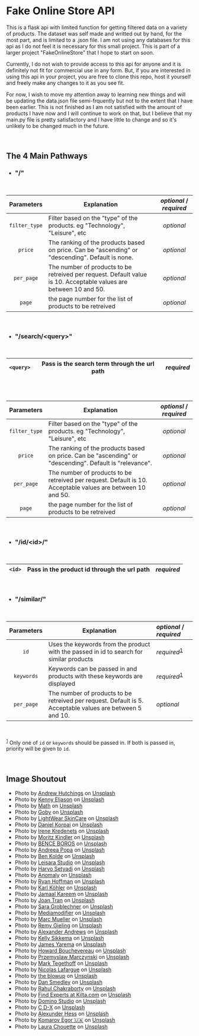 # Fake Online Store API

This is a flask api with limited function for getting filtered data on a variety of products. The dataset was self made and writted out by hand, for the most part, and is limited to a .json file. I am not using any databases for this api as I do not feel it is necessary for this small project. This is part of a larger project "FakeOnlineStore" that I hope to start on soon.

  Currently, I do not wish to provide access to this api for anyone and it is definitely not fit for commercial use in any form. But, if you are interested in using this api in your project, you are free to clone this repo, host it yourself and freely make any changes to it as you see fit.

  For now, I wish to move my attention away to learning new things and will be updating the data.json file semi-frquently but not to the extent that I have been earlier. This is not finished as I am not satisfied with the amount of products I have now and I will continue to work on that, but I believe that my main.py file is pretty satisfactory and I have little to change and so it's unlikely to be changed much in the future.

<br />

## The 4 Main Pathways

- ### "/"
<br/>

  | Parameters | Explanation | _optional_ / _required_ |
  | :---: | --- | :---: |
  | `filter_type` | Filter based on the "type" of the products. eg "Technology", "Leisure", etc | _optional_ |
  | `price` | The ranking of the products based on price. Can be "ascending" or "descending". Default is none. | _optional_ |
  | `per_page` | The number of products to be retreived per request. Default value is 10. Acceptable values are between 10 and 50. | _optional_ |
  | `page` | the page number for the list of products to be retreived | _optional_ |
<br />

- ### "/search/\<query\>"
<br/>

  | `<query>` | Pass is the search term through the url path | _required_ |
  | :---: | --- | :---: |

<br />
<br />

  | Parameters | Explanation | _optionsl_ / _required_ |
  | :---: | --- | :---: |
  | `filter_type` | Filter based on the "type" of the products. eg "Technology", "Leisure", etc | _optional_ |
  | `price` | The ranking of the products based on price. Can be "ascending" or "descending". Default is "relevance". | _optional_ |
  | `per_page` | The number of products to be retreived per request. Default is 10. Acceptable values are between 10 and 50. | _optional_ |
  | `page` | the page number for the list of products to be retreived | _optional_ |
<br />

- ### "/id/\<id\>/"
<br />

  | `<id>` | Pass in the product id through the url path | _required_ |
  | :---: | --- | :---: |
<br/>

- ### "/similar/"
<br />

  | Parameters | Explanation | _optional_ / _required_ |
  | :---: | --- | :--- |
  | `id` | Uses the keywords from the product with the passed in id to search for similar products | _required_<sup id="2">[1](#1)</sup> |
  | `keywords` | Keywords can be passed in and products with these keywords are displayed | _required_<sup>[1](#1)</sup> |
  | `per_page` | The number of products to be retreived per request. Default is 5. Acceptable values are between 5 and 10. | _optional_ |

<br />

   <sup id="1">[1](#2)</sup> Only one of `id` or `keywords` should be passed in. If both is passed in, priority will be given to `id`.

<br />

## Image Shoutout

- Photo by <a href="https://unsplash.com/@a_hutchings5894?utm_content=creditCopyText&utm_medium=referral&utm_source=unsplash">Andrew Hutchings</a> on <a href="https://unsplash.com/photos/black-canon-eos-rebel-series-dslr-camera-W2Dta_Yiwfw?utm_content=creditCopyText&utm_medium=referral&utm_source=unsplash">Unsplash</a><br />
- Photo by <a href="https://unsplash.com/@neonbrand?utm_content=creditCopyText&utm_medium=referral&utm_source=unsplash">Kenny Eliason</a> on <a href="https://unsplash.com/photos/person-carrying-canon-dslr-camera-3ngFVZVU_LE?utm_content=creditCopyText&utm_medium=referral&utm_source=unsplash">Unsplash</a><br />
- Photo by <a href="https://unsplash.com/@builtbymath?utm_content=creditCopyText&utm_medium=referral&utm_source=unsplash">Math</a> on <a href="https://unsplash.com/photos/black-fujifilm-bridge-camera-InK0X-GDjrQ?utm_content=creditCopyText&utm_medium=referral&utm_source=unsplash">Unsplash</a><br />
- Photo by <a href="https://unsplash.com/@goby?utm_content=creditCopyText&utm_medium=referral&utm_source=unsplash">Goby</a> on <a href="https://unsplash.com/photos/four-electric-toothbrushes-zHMpGLOD8nI?utm_content=creditCopyText&utm_medium=referral&utm_source=unsplash">Unsplash</a><br />
- Photo by <a href="https://unsplash.com/@lightwear?utm_content=creditCopyText&utm_medium=referral&utm_source=unsplash">LightWear SkinCare</a> on <a href="https://unsplash.com/photos/gold-colore-jaw-shaper-EGGpnSmIErA?utm_content=creditCopyText&utm_medium=referral&utm_source=unsplash">Unsplash</a><br />
- Photo by <a href="https://unsplash.com/@danielkorpai?utm_content=creditCopyText&utm_medium=referral&utm_source=unsplash">Daniel Korpai</a> on <a href="https://unsplash.com/photos/space-gray-apple-watch-with-black-sports-band-hbTKIbuMmBI?utm_content=creditCopyText&utm_medium=referral&utm_source=unsplash">Unsplash</a> <br />
- Photo by <a href="https://unsplash.com/@ikredenets?utm_content=creditCopyText&utm_medium=referral&utm_source=unsplash">Irene Kredenets</a> on <a href="https://unsplash.com/photos/brown-bag-on-white-wall-Jm_SqbqZYkY?utm_content=creditCopyText&utm_medium=referral&utm_source=unsplash">Unsplash</a><br />
- Photo by <a href="https://unsplash.com/@moritz_photography?utm_content=creditCopyText&utm_medium=referral&utm_source=unsplash">Moritz Kindler</a> on <a href="https://unsplash.com/photos/charcoal-google-home-mini-speaker-en-9cltURag?utm_content=creditCopyText&utm_medium=referral&utm_source=unsplash">Unsplash</a><br />
- Photo by <a href="https://unsplash.com/@benceboros?utm_content=creditCopyText&utm_medium=referral&utm_source=unsplash">BENCE BOROS</a> on <a href="https://unsplash.com/photos/turned-on-charcoal-google-home-mini-and-smartphone-anapPhJFRhM?utm_content=creditCopyText&utm_medium=referral&utm_source=unsplash">Unsplash</a><br />
- Photo by <a href="https://unsplash.com/@elfcodobelf?utm_content=creditCopyText&utm_medium=referral&utm_source=unsplash">Andreea Popa</a> on <a href="https://unsplash.com/photos/coral-google-home-mini-X8yEM2NCnCM?utm_content=creditCopyText&utm_medium=referral&utm_source=unsplash">Unsplash</a><br />
- Photo by <a href="https://unsplash.com/@benkolde?utm_content=creditCopyText&utm_medium=referral&utm_source=unsplash">Ben Kolde</a> on <a href="https://unsplash.com/photos/flat-lay-photography-of-coral-google-home-mini-on-black-surface-beside-apple-airpods-d6dxQwmxV2Q?utm_content=creditCopyText&utm_medium=referral&utm_source=unsplash">Unsplash</a><br />
- Photo by <a href="https://unsplash.com/@leisara?utm_content=creditCopyText&utm_medium=referral&utm_source=unsplash">Leisara Studio</a> on <a href="https://unsplash.com/photos/brown-leather-handbag-beside-macbook-pro-EzzW1oNek-I?utm_content=creditCopyText&utm_medium=referral&utm_source=unsplash">Unsplash</a><br />
- Photo by <a href="https://unsplash.com/@uyk?utm_content=creditCopyText&utm_medium=referral&utm_source=unsplash">Haryo Setyadi</a> on <a href="https://unsplash.com/photos/white-crew-neck-t-shirt-acn5ERAeSb4?utm_content=creditCopyText&utm_medium=referral&utm_source=unsplash">Unsplash</a>
- Photo by <a href="https://unsplash.com/@anomaly?utm_content=creditCopyText&utm_medium=referral&utm_source=unsplash">Anomaly</a> on <a href="https://unsplash.com/photos/man-wearing-white-crew-neck-t-shirts-WWesmHEgXDs?utm_content=creditCopyText&utm_medium=referral&utm_source=unsplash">Unsplash</a><br />
- Photo by <a href="https://unsplash.com/@ryanhoffman007?utm_content=creditCopyText&utm_medium=referral&utm_source=unsplash">Ryan Hoffman</a> on <a href="https://unsplash.com/photos/black-crew-neck-t-shirt-Cs4GVbMqKGY?utm_content=creditCopyText&utm_medium=referral&utm_source=unsplash">Unsplash</a><br />
- Photo by <a href="https://unsplash.com/@karlkoehler?utm_content=creditCopyText&utm_medium=referral&utm_source=unsplash">Karl Köhler</a> on <a href="https://unsplash.com/photos/black-mizu-stainless-steel-tumbler-dGIEMeN2MV8?utm_content=creditCopyText&utm_medium=referral&utm_source=unsplash">Unsplash</a><br />
- Photo by <a href="https://unsplash.com/@maalcreates?utm_content=creditCopyText&utm_medium=referral&utm_source=unsplash">Jamaal Kareem</a> on <a href="https://unsplash.com/photos/yellow-and-black-sports-bottle-YDRrskIdMDw?utm_content=creditCopyText&utm_medium=referral&utm_source=unsplash">Unsplash</a><br />
- Photo by <a href="https://unsplash.com/@joanofarts?utm_content=creditCopyText&utm_medium=referral&utm_source=unsplash">Joan Tran</a> on <a href="https://unsplash.com/photos/green-bottle-on-white-table-reEySFadyJQ?utm_content=creditCopyText&utm_medium=referral&utm_source=unsplash">Unsplash</a><br />
- Photo by <a href="https://unsplash.com/@groblechnersara?utm_content=creditCopyText&utm_medium=referral&utm_source=unsplash">Sara Groblechner</a> on <a href="https://unsplash.com/photos/brown-wooden-bottle-on-white-table-h10-NImYZHs?utm_content=creditCopyText&utm_medium=referral&utm_source=unsplash">Unsplash</a><br />
- Photo by <a href="https://unsplash.com/@mediamodifier?utm_content=creditCopyText&utm_medium=referral&utm_source=unsplash">Mediamodifier</a> on <a href="https://unsplash.com/photos/white-baseball-cap-on-white-surface-t8HiP3e5abg?utm_content=creditCopyText&utm_medium=referral&utm_source=unsplash">Unsplash</a><br />
- Photo by <a href="https://unsplash.com/@marcmll?utm_content=creditCopyText&utm_medium=referral&utm_source=unsplash">Marc Mueller</a> on <a href="https://unsplash.com/photos/silver-oculus-go-headset-box-zQLV9DJYo4I?utm_content=creditCopyText&utm_medium=referral&utm_source=unsplash">Unsplash</a><br />
- Photo by <a href="https://unsplash.com/@gieling?utm_content=creditCopyText&utm_medium=referral&utm_source=unsplash">Remy Gieling</a> on <a href="https://unsplash.com/photos/pink-and-white-vr-goggles-Zf0mPf4lG-U?utm_content=creditCopyText&utm_medium=referral&utm_source=unsplash">Unsplash</a><br />
- Photo by <a href="https://unsplash.com/@alex_andrews?utm_content=creditCopyText&utm_medium=referral&utm_source=unsplash">Alexander Andrews</a> on <a href="https://unsplash.com/photos/black-nikon-body-camera-gZbEl9JTnGk?utm_content=creditCopyText&utm_medium=referral&utm_source=unsplash">Unsplash</a><br />
- Photo by <a href="https://unsplash.com/@kellysikkema?utm_content=creditCopyText&utm_medium=referral&utm_source=unsplash">Kelly Sikkema</a> on <a href="https://unsplash.com/photos/space-gray-ipad-with-apple-pencil-with-white-and-black-pinstriped-background-4xHgz_ZllQs?utm_content=creditCopyText&utm_medium=referral&utm_source=unsplash">Unsplash</a><br />
- Photo by <a href="https://unsplash.com/@jamesyarema?utm_content=creditCopyText&utm_medium=referral&utm_source=unsplash">James Yarema</a> on <a href="https://unsplash.com/photos/round-gray-ball-on-brown-wooden-table-sz6W3auVnHQ?utm_content=creditCopyText&utm_medium=referral&utm_source=unsplash">Unsplash</a><br />
- Photo by <a href="https://unsplash.com/@howardbouchevereau?utm_content=creditCopyText&utm_medium=referral&utm_source=unsplash">Howard Bouchevereau</a> on <a href="https://unsplash.com/photos/black-apple-homepod-speaker-on-table-876c-F8YBrg?utm_content=creditCopyText&utm_medium=referral&utm_source=unsplash">Unsplash</a><br />
- Photo by <a href="https://unsplash.com/@pemmax?utm_content=creditCopyText&utm_medium=referral&utm_source=unsplash">Przemyslaw Marczynski</a> on <a href="https://unsplash.com/photos/black-portable-speaker-04TYM24Wi2c?utm_content=creditCopyText&utm_medium=referral&utm_source=unsplash">Unsplash</a><br />
- Photo by <a href="https://unsplash.com/@tegethoff?utm_content=creditCopyText&utm_medium=referral&utm_source=unsplash">Mark Tegethoff</a> on <a href="https://unsplash.com/photos/black-apple-homepod-speaker-on-table-f4qyr3FWB1w?utm_content=creditCopyText&utm_medium=referral&utm_source=unsplash">Unsplash</a><br />
- Photo by <a href="https://unsplash.com/@nicolaslafargue?utm_content=creditCopyText&utm_medium=referral&utm_source=unsplash">Nicolas Lafargue</a> on <a href="https://unsplash.com/photos/tubular-white-bluetooth-speaker-on-white-surface-2FcSIYJQkTM?utm_content=creditCopyText&utm_medium=referral&utm_source=unsplash">Unsplash</a><br />
- Photo by <a href="https://unsplash.com/@theblowup?utm_content=creditCopyText&utm_medium=referral&utm_source=unsplash">the blowup</a> on <a href="https://unsplash.com/photos/white-knit-crew-neck-shirt-Hh36dzgTLVY?utm_content=creditCopyText&utm_medium=referral&utm_source=unsplash">Unsplash</a><br />
- Photo by <a href="https://unsplash.com/@nadyeldems?utm_content=creditCopyText&utm_medium=referral&utm_source=unsplash">Dan Smedley</a> on <a href="https://unsplash.com/photos/green-plant-on-white-pot-8gN01V0nrOU?utm_content=creditCopyText&utm_medium=referral&utm_source=unsplash">Unsplash</a><br />
- Photo by <a href="https://unsplash.com/@hckmstrrahul?utm_content=creditCopyText&utm_medium=referral&utm_source=unsplash">Rahul Chakraborty</a> on <a href="https://unsplash.com/photos/black-amazon-echo-dot-speaker-E_mHYosg98k?utm_content=creditCopyText&utm_medium=referral&utm_source=unsplash">Unsplash</a><br />
- Photo by <a href="https://unsplash.com/@kilta?utm_content=creditCopyText&utm_medium=referral&utm_source=unsplash">Find Experts at Kilta.com</a> on <a href="https://unsplash.com/photos/white-and-black-amazon-echo-dot-2-db4jrNvZhOQ?utm_content=creditCopyText&utm_medium=referral&utm_source=unsplash">Unsplash</a><br />
- Photo by <a href="https://unsplash.com/@dominostudio?utm_content=creditCopyText&utm_medium=referral&utm_source=unsplash">Domino Studio</a> on <a href="https://unsplash.com/photos/unpaired-red-nike-sneaker-164_6wVEHfI?utm_content=creditCopyText&utm_medium=referral&utm_source=unsplash">Unsplash</a><br />
- Photo by <a href="https://unsplash.com/@cdx2?utm_content=creditCopyText&utm_medium=referral&utm_source=unsplash">C D-X</a> on <a href="https://unsplash.com/photos/black-wireless-headphones-dBwadhWa-lI?utm_content=creditCopyText&utm_medium=referral&utm_source=unsplash">Unsplash</a><br />
- Photo by <a href="https://unsplash.com/@alexunderhess?utm_content=creditCopyText&utm_medium=referral&utm_source=unsplash">Alexunder Hess</a> on <a href="https://unsplash.com/photos/gold-beats-wireless-headphones-bWZAPKm0zZE?utm_content=creditCopyText&utm_medium=referral&utm_source=unsplash">Unsplash</a><br />
- Photo by <a href="https://unsplash.com/@komarov?utm_content=creditCopyText&utm_medium=referral&utm_source=unsplash">Komarov Egor 🇺🇦</a> on <a href="https://unsplash.com/photos/a-black-cell-phone-ECHU29RXMhs?utm_content=creditCopyText&utm_medium=referral&utm_source=unsplash">Unsplash</a><br />
- Photo by <a href="https://unsplash.com/@laurachouette?utm_content=creditCopyText&utm_medium=referral&utm_source=unsplash">Laura Chouette</a> on <a href="https://unsplash.com/photos/black-and-silver-calvin-klein-perfume-bottle-_ODRA1MPL1I?utm_content=creditCopyText&utm_medium=referral&utm_source=unsplash">Unsplash</a><br />

